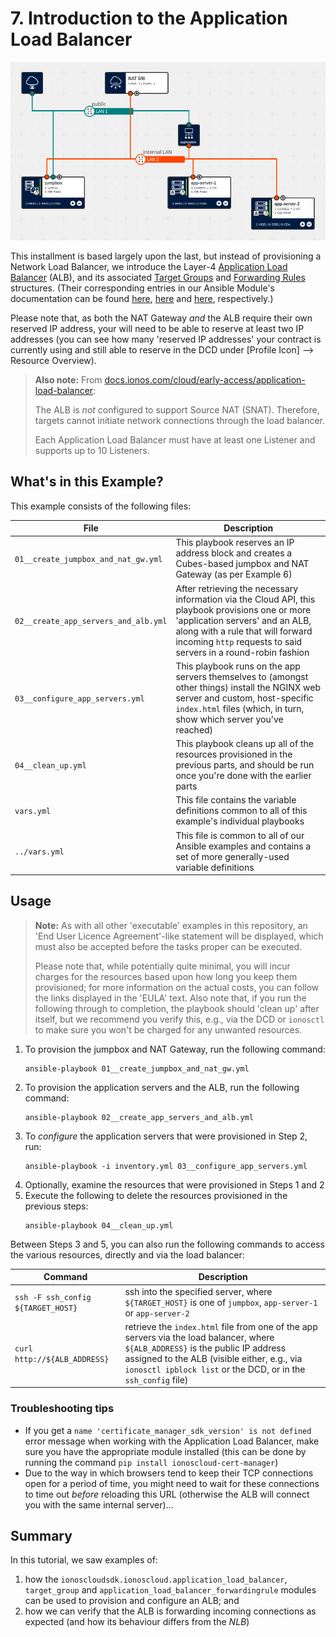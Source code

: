 # 7. Introduction to the Application Load Balancer
![alt text](img/network-topology.png "Network topology")

This installment is based largely upon the last, but instead of provisioning a Network Load Balancer, we introduce the Layer-4 [Application Load Balancer](https://docs.ionos.com/cloud/managed-services/application-load-balancer/overview) (ALB), and its associated [Target Groups](https://docs.ionos.com/cloud/managed-services/application-load-balancer/how-tos/create-target-groups) and [Forwarding Rules](https://docs.ionos.com/cloud/managed-services/application-load-balancer/how-tos/setup-alb#adding-forwarding-rules) structures. (Their corresponding entries in our Ansible Module's documentation can be found [here](https://docs.ionos.com/ansible/api/application-load-balancer/application_load_balancer), [here](https://docs.ionos.com/ansible/api/application-load-balancer/target_group) and [here](https://docs.ionos.com/ansible/api/application-load-balancer/application-load-balancer-rule), respectively.)

Please note that, as both the NAT Gateway _and_ the ALB require their own reserved IP address, your will need to be able to reserve at least two IP addresses (you can see how many 'reserved IP addresses' your contract is currently using and still able to reserve in the DCD under [Profile Icon] --> Resource Overview). 

> **Also note:** From [docs.ionos.com/cloud/early-access/application-load-balancer](https://docs.ionos.com/cloud/early-access/application-load-balancer/overview#docs-internal-guid-ed9f1857-7fff-b61e-c4da-43e1453073cc):
>
> The ALB is _not_ configured to support Source NAT (SNAT). Therefore, targets cannot initiate network connections through the load balancer.
>
> Each Application Load Balancer must have at least one Listener and supports up to 10 Listeners.



## What's in this Example?
This example consists of the following files:

| File                                   | Description                                                                                            |
| ---                                    | ---                                                                                                    |
| `01__create_jumpbox_and_nat_gw.yml`    | This playbook reserves an IP address block and creates a Cubes-based jumpbox and NAT Gateway (as per Example 6)    |
| `02__create_app_servers_and_alb.yml`   | After retrieving the necessary information via the Cloud API, this playbook provisions one or more 'application servers' and an ALB, along with a rule that will forward incoming `http` requests to said servers in a round-robin fashion    |
| `03__configure_app_servers.yml`        | This playbook runs on the app servers themselves to (amongst other things) install the NGINX web server and custom, host-specific `index.html` files (which, in turn, show which server you've reached)   |
| `04__clean_up.yml`                     | This playbook cleans up all of the resources provisioned in the previous parts, and should be run once you're done with the earlier parts    |
| `vars.yml`                            | This file contains the variable definitions common to all of this example's individual playbooks    |
| `../vars.yml`                         | This file is common to all of our Ansible examples and contains a set of more generally-used variable definitions     |




## Usage
> **Note:** As with all other 'executable' examples in this repository, an 'End User Licence Agreement'-like statement will be displayed, which must also be accepted before the tasks proper can be executed.
>
> Please note that, while potentially quite minimal, you will incur charges for the resources based upon how long you keep them provisioned; for more information on the actual costs, you can follow the links displayed in the 'EULA' text. Also note that, if you run the following through to completion, the playbook should 'clean up' after itself, but we recommend you verify this, e.g., via the DCD or `ionosctl` to make sure you won't be charged for any unwanted resources.


1. To provision the jumpbox and NAT Gateway, run the following command:
   ```
   ansible-playbook 01__create_jumpbox_and_nat_gw.yml
   ```
2. To provision the application servers and the ALB, run the following command:
   ```
   ansible-playbook 02__create_app_servers_and_alb.yml
   ```
3. To _configure_ the application servers that were provisioned in Step 2, run:
   ```
   ansible-playbook -i inventory.yml 03__configure_app_servers.yml
   ```
4. Optionally, examine the resources that were provisioned in Steps 1 and 2
5. Execute the following to delete the resources provisioned in the previous steps:
   ```
   ansible-playbook 04__clean_up.yml
   ```


Between Steps 3 and 5, you can also run the following commands to access the various resources, directly and via the load balancer:

| Command                               | Description                                                                                            |
| ---                                   | ---                                                                                                    |
| `ssh -F ssh_config ${TARGET_HOST}`    | ssh into the specified server, where `${TARGET_HOST}` is one of `jumpbox`, `app-server-1` or `app-server-2`    |
| `curl http://${ALB_ADDRESS}`          | retrieve the `index.html` file from one of the app servers via the load balancer, where `${ALB_ADDRESS}` is the public IP address assigned to the ALB (visible either, e.g., via `ionosctl ipblock list` or the DCD, or in the `ssh_config` file)   |



### Troubleshooting tips
- If you get a `name 'certificate_manager_sdk_version' is not defined` error message when working with the Application Load Balancer, make sure you have the appropriate module installed (this can be done by running the command `pip install ionoscloud-cert-manager`)
- Due to the way in which browsers tend to keep their TCP connections open for a period of time, you might need to wait for these connections to time out _before_ reloading this URL (otherwise the ALB will connect you with the same internal server)...




## Summary
In this tutorial, we saw examples of:

1. how the `ionoscloudsdk.ionoscloud.application_load_balancer`, `target_group` and `application_load_balancer_forwardingrule` modules can be used to provision and configure an ALB; and
2. how we can verify that the ALB is forwarding incoming connections as expected (and how its behaviour differs from the _NLB_)
